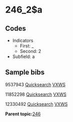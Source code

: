 # 246\_2$a

## Codes

-   Indicators
    -   First: \_
    -   Second: 2
-   Subfield: a

## Sample bibs

9537943 [Quicksearch](https://search.library.yale.edu/catalog/9537943) [VXWS](http://prodorbis.library.yale.edu:7014/vxws/GetHoldingsService?bibId=9537943)

11852298 [Quicksearch](https://search.library.yale.edu/catalog/11852298) [VXWS](http://prodorbis.library.yale.edu:7014/vxws/GetHoldingsService?bibId=11852298)

12330492 [Quicksearch](https://search.library.yale.edu/catalog/12330492) [VXWS](http://prodorbis.library.yale.edu:7014/vxws/GetHoldingsService?bibId=12330492)

**Parent topic:**[246](../../tags/246/246.md)

